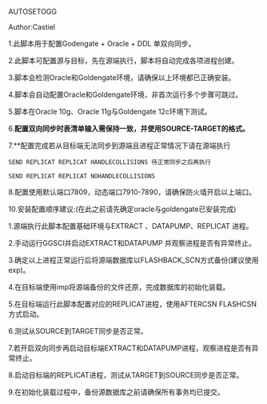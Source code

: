 AUTOSETOGG

Author:Castiel

1.此脚本用于配置Godengate + Oracle + DDL 单双向同步。

2.此脚本可配置源与目标，先在源端执行，脚本将自动完成各项进程创建。

3.脚本会检测Oracle和Goldengate环境，请确保以上环境都已正确安装。

4.脚本会自动配置Oracle和Goldengate环境，非首次运行多个步骤可跳过。

5.脚本在Oracle 10g、Oracle 11g与Goldengate 12c环境下测试。

6.**配置双向同步时表清单输入需保持一致，并使用SOURCE-TARGET的格式。**

7.**配置完成若从目标端无法同步到源端且进程正常情况下请在源端执行

    SEND REPLICAT REPLICAT HANDLECOLLISIONS 待正常同步之后再执行
    
    SEND REPLICAT REPLICAT NOHANDLECOLLISIONS
    
8.配置使用默认端口7809，动态端口7910-7890，请确保防火墙开启以上端口。
  
10.安装配置顺序建议:(在此之前请先确定oracle与goldengate已安装完成)

  1.源端执行此脚本配置基础环境与EXTRACT 、DATAPUMP、REPLICAT 进程。
  
  2.手动运行GGSCI并启动EXTRACT和DATAPUMP 并观察进程是否有异常终止。
  
  3.确定以上进程正常运行后将源端数据库以FLASHBACK_SCN方式备份(建议使用exp)。  
  
  4.在目标端使用imp将源端备份的文件还原，完成数据库的初始化装载。
  
  5.在目标端运行此脚本配置对应的REPLICAT进程，使用AFTERCSN FLASHCSN方式启动。  
  
  6.测试从SOURCE到TARGET同步是否正常。
  
  7.若开启双向同步再启动目标端EXTRACT和DATAPUMP进程，观察进程是否有异常终止。
  
  8.启动目标端的REPLICAT进程，测试从TARGET到SOURCE同步是否正常。
  
  9.在初始化装载过程中，备份源数据库之前请确保所有事务均已提交。
  
